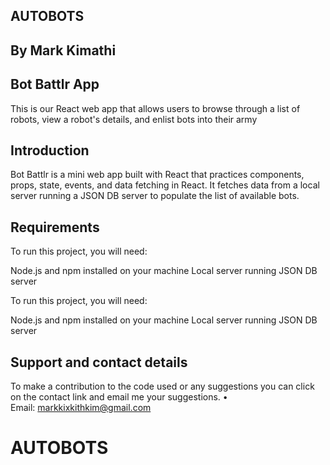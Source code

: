 ## AUTOBOTS
## By Mark Kimathi
## Bot Battlr App
This is our React web app that allows users to browse through a list of robots, view a robot's details, and enlist bots into their army
## Introduction
Bot Battlr is a mini web app built with React that practices components, props, state, events, and data fetching in React. It fetches data from a local server running a JSON DB server to populate the list of available bots.
## Requirements
To run this project, you will need:

Node.js and npm installed on your machine
Local server running JSON DB server

To run this project, you will need:

Node.js and npm installed on your machine
Local server running JSON DB server

## Support and contact details 
To make a contribution to the code used or any suggestions you can click on the contact link and email me your suggestions.
    • Email: markkixkithkim@gmail.com

# AUTOBOTS
